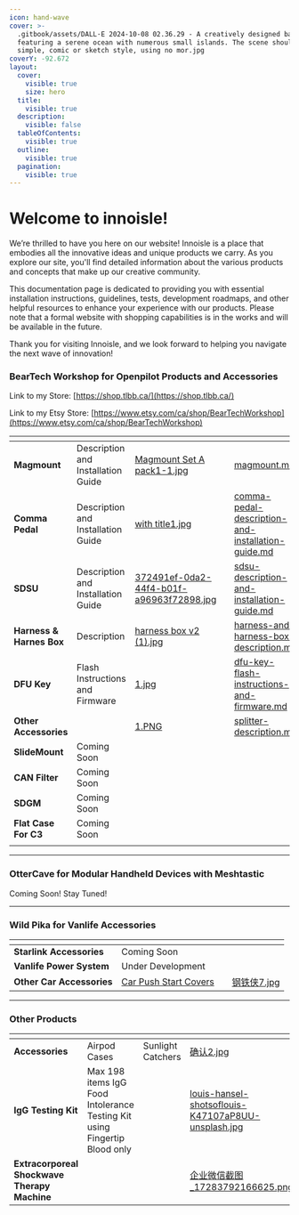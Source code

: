 ```yaml
---
icon: hand-wave
cover: >-
  .gitbook/assets/DALL·E 2024-10-08 02.36.29 - A creatively designed banner
  featuring a serene ocean with numerous small islands. The scene should have a
  simple, comic or sketch style, using no mor.jpg
coverY: -92.672
layout:
  cover:
    visible: true
    size: hero
  title:
    visible: true
  description:
    visible: false
  tableOfContents:
    visible: true
  outline:
    visible: true
  pagination:
    visible: true
---
```


# Welcome to innoisle!

We’re thrilled to have you here on our website! Innoisle is a place that embodies all the innovative ideas and unique products we carry. As you explore our site, you'll find detailed information about the various products and concepts that make up our creative community.

This documentation page is dedicated to providing you with essential installation instructions, guidelines, tests, development roadmaps, and other helpful resources to enhance your experience with our products. Please note that a formal website with shopping capabilities is in the works and will be available in the future.

Thank you for visiting Innoisle, and we look forward to helping you navigate the next wave of innovation!

### BearTech Workshop for Openpilot Products and Accessories

Link to my Store: [https://shop.tlbb.ca/](https://shop.tlbb.ca/)

Link to my Etsy Store: [https://www.etsy.com/ca/shop/BearTechWorkshop](https://www.etsy.com/ca/shop/BearTechWorkshop)

<table data-view="cards"><thead><tr><th></th><th></th><th data-hidden data-card-cover data-type="files"></th><th data-hidden></th><th data-hidden data-card-target data-type="content-ref"></th></tr></thead><tbody><tr><td><strong>Magmount</strong></td><td>Description and Installation Guide     </td><td><a href=".gitbook/assets/Magmount Set A  pack1-1.jpg">Magmount Set A  pack1-1.jpg</a></td><td></td><td><a href="beartech/magmount.md">magmount.md</a></td></tr><tr><td><strong>Comma Pedal</strong></td><td>Description and Installation Guide               </td><td><a href=".gitbook/assets/with title1.jpg">with title1.jpg</a></td><td></td><td><a href="beartech/comma-pedal-description-and-installation-guide.md">comma-pedal-description-and-installation-guide.md</a></td></tr><tr><td><strong>SDSU</strong></td><td>Description and Installation Guide  </td><td><a href=".gitbook/assets/372491ef-0da2-44f4-b01f-a96963f72898.jpg">372491ef-0da2-44f4-b01f-a96963f72898.jpg</a></td><td></td><td><a href="beartech/sdsu-description-and-installation-guide.md">sdsu-description-and-installation-guide.md</a></td></tr><tr><td><strong>Harness &#x26; Harnes Box</strong></td><td>Description </td><td><a href=".gitbook/assets/harness box v2 (1).jpg">harness box v2 (1).jpg</a></td><td></td><td><a href="beartech/harness-and-harness-box-description.md">harness-and-harness-box-description.md</a></td></tr><tr><td><strong>DFU Key</strong></td><td>Flash Instructions and Firmware</td><td><a href=".gitbook/assets/1.jpg">1.jpg</a></td><td></td><td><a href="beartech/dfu-key-flash-instructions-and-firmware.md">dfu-key-flash-instructions-and-firmware.md</a></td></tr><tr><td><strong>Other Accessories</strong></td><td></td><td><a href=".gitbook/assets/1.PNG">1.PNG</a></td><td></td><td><a href="beartech/splitter-description.md">splitter-description.md</a></td></tr><tr><td><strong>SlideMount</strong></td><td>Coming Soon</td><td></td><td></td><td></td></tr><tr><td><strong>CAN Filter</strong></td><td>Coming Soon</td><td></td><td></td><td></td></tr><tr><td><strong>SDGM</strong></td><td>Coming Soon</td><td></td><td></td><td></td></tr><tr><td><strong>Flat Case For C3</strong></td><td>Coming Soon</td><td></td><td></td><td></td></tr><tr><td></td><td></td><td></td><td></td><td></td></tr></tbody></table>



***

### OtterCave for Modular Handheld Devices with Meshtastic

Coming Soon! Stay Tuned!

***

### Wild Pika for Vanlife Accessories

<table data-view="cards"><thead><tr><th></th><th></th><th></th><th data-hidden data-card-cover data-type="files"></th></tr></thead><tbody><tr><td><strong>Starlink Accessories</strong></td><td>Coming Soon</td><td></td><td></td></tr><tr><td><strong>Vanlife Power System</strong></td><td>Under Development</td><td></td><td></td></tr><tr><td><strong>Other Car Accessories</strong></td><td><a href="https://www.etsy.com/ca/shop/WildPika">Car Push Start Covers</a></td><td></td><td><a href=".gitbook/assets/钢铁侠7.jpg">钢铁侠7.jpg</a></td></tr></tbody></table>

***

### Other Products

<table data-view="cards"><thead><tr><th></th><th></th><th></th><th data-hidden data-card-cover data-type="files"></th></tr></thead><tbody><tr><td><strong>Accessories</strong></td><td>Airpod Cases</td><td>Sunlight Catchers</td><td><a href=".gitbook/assets/确认2.jpg">确认2.jpg</a></td></tr><tr><td><strong>IgG Testing Kit</strong></td><td>Max 198 items IgG Food Intolerance Testing Kit using Fingertip Blood only</td><td></td><td><a href=".gitbook/assets/louis-hansel-shotsoflouis-K47107aP8UU-unsplash.jpg">louis-hansel-shotsoflouis-K47107aP8UU-unsplash.jpg</a></td></tr><tr><td><strong>Extracorporeal Shockwave Therapy Machine</strong></td><td></td><td></td><td><a href=".gitbook/assets/企业微信截图_17283792166625.png">企业微信截图_17283792166625.png</a></td></tr></tbody></table>
